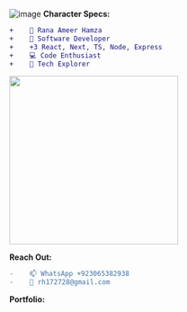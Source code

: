 ![image](https://github.com/haazaa/haazaa/assets/95012948/bb3b34ec-49e2-466d-903e-e43c629c0dc2)
**Character Specs:**
```diff
+    👋 Rana Ameer Hamza
+    👀 Software Developer 
+    +3 React, Next, TS, Node, Express
+    💻 Code Enthusiast 
+    🚀 Tech Explorer 
```
<img src="https://media.giphy.com/media/WUlplcMpOCEmTGBtBW/giphy.gif" width="300">
 
**Reach Out:**
```diff
-    📫 WhatsApp +923065382938 
-    📧 rh172728@gmail.com 
```
**Portfolio:**
